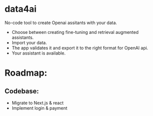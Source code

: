 # data4ai
No-code tool to create Openai assitants with your data.

- Choose between creating fine-tuning and retrieval augmented assistants.
- Import your data.
- The app validates it and export it to the right format for OpenAI api.
- Your assistant is available.


# Roadmap:


## Codebase:
- Migrate to Next.js & react
- Implement login & payment
